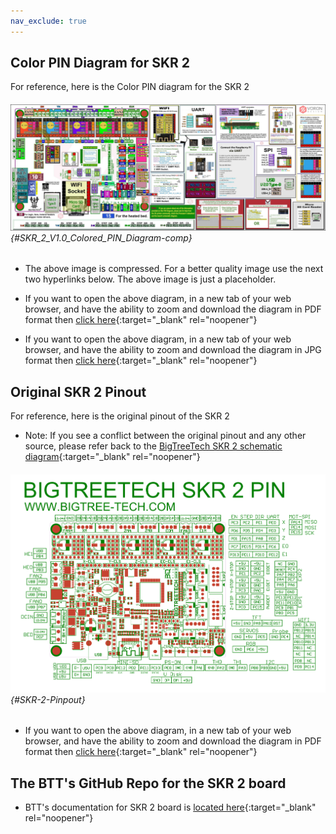 ```yaml
---
nav_exclude: true
---
```

## Color PIN Diagram for SKR 2

For reference, here is the Color PIN diagram for the SKR 2

###### ![](./images/SKR_2_V1.0_Colored_PIN_Diagram-comp.jpg) {#SKR_2_V1.0_Colored_PIN_Diagram-comp}

* The above image is compressed. For a better quality image use the next two hyperlinks below. The above image is just a placeholder.

* If you want to open the above diagram, in a new tab of your web browser, and have the ability to zoom and download the diagram in PDF format then [click here](./images/SKR_2_V1.0_Colored_PIN_Diagram.pdf){:target="_blank" rel="noopener"}

* If you want to open the above diagram, in a new tab of your web browser, and have the ability to zoom and download the diagram in JPG format then [click here](./images/SKR_2_V1.0_Colored_PIN_Diagram.jpg){:target="_blank" rel="noopener"}

## Original SKR 2 Pinout

For reference, here is the original pinout of the SKR 2

* Note: If you see a conflict between the original pinout and any other source, please refer back to the [BigTreeTech SKR 2 schematic diagram](<./images/BIGTREETECH SKR 2-SCH.pdf>){:target="_blank" rel="noopener"}

###### ![](./images/SKR-2-Pinpout.png) {#SKR-2-Pinpout}

* If you want to open the above diagram, in a new tab of your web browser, and have the ability to zoom and download the diagram in PDF format then [click here](<./images/BIGTREETECH SKR 2-Pin.pdf>){:target="_blank" rel="noopener"}

## The BTT's GitHub Repo for the SKR 2 board

* BTT's documentation for SKR 2 board is [located here](https://github.com/bigtreetech/SKR-2){:target="_blank" rel="noopener"}